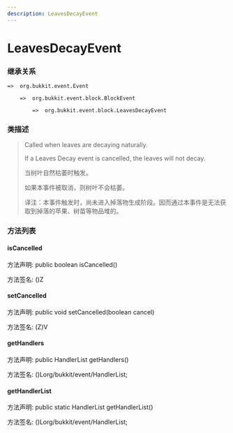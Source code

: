 ```yaml
---
description: LeavesDecayEvent
---
```


# LeavesDecayEvent

### 继承关系

    =>  org.bukkit.event.Event

        =>  org.bukkit.event.block.BlockEvent

            =>  org.bukkit.event.block.LeavesDecayEvent

### 类描述

> Called when leaves are decaying naturally.
>
> If a Leaves Decay event is cancelled, the leaves will not decay.
>
>
> 
> 当树叶自然枯萎时触发。
>
> 如果本事件被取消，则树叶不会枯萎。
>
>
> 
> 译注：本事件触发时，尚未进入掉落物生成阶段。因而通过本事件是无法获取到掉落的苹果、树苗等物品堆的。

### 方法列表

#### isCancelled

方法声明: public boolean isCancelled()

方法签名: ()Z

#### setCancelled

方法声明: public void setCancelled(boolean cancel)

方法签名: (Z)V

#### getHandlers

方法声明: public HandlerList getHandlers()

方法签名: ()Lorg/bukkit/event/HandlerList;

#### getHandlerList

方法声明: public static HandlerList getHandlerList()

方法签名: ()Lorg/bukkit/event/HandlerList;
